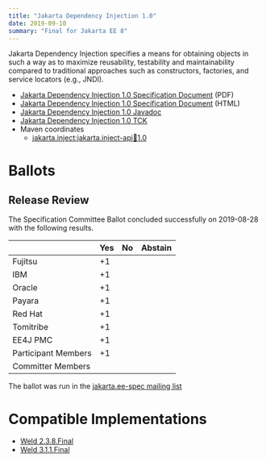 ```yaml
---
title: "Jakarta Dependency Injection 1.0"
date: 2019-09-10
summary: "Final for Jakarta EE 8"
---
```


Jakarta Dependency Injection specifies a means for obtaining objects in such a way as to maximize reusability, testability and maintainability compared to traditional approaches such as constructors, factories, and service locators (e.g., JNDI).

* [Jakarta Dependency Injection 1.0 Specification Document](./injection-spec-1.0.pdf) (PDF)
* [Jakarta Dependency Injection 1.0 Specification Document](./injection-spec-1.0.html) (HTML)
* [Jakarta Dependency Injection 1.0 Javadoc](./apidocs)
* [Jakarta Dependency Injection 1.0 TCK](https://download.eclipse.org/jakartaee/dependency-injection/1.0/jakarta.inject-tck-1.0-bin.zip)
* Maven coordinates
  * [jakarta.inject:jakarta.inject-api:jar:1.0](https://search.maven.org/artifact/jakarta.inject/jakarta.inject-api/1.0/jar)

# Ballots

## Release Review

The Specification Committee Ballot concluded successfully on 2019-08-28 with the following results.

|                       |  Yes    | No      | Abstain  |
|-----------------------|---------|---------|----------|
|Fujitsu                |   +1    |         |          |
|IBM                    |   +1    |         |          |
|Oracle                 |   +1    |         |          |
|Payara                 |   +1    |         |          |
|Red Hat                |   +1    |         |          |
|Tomitribe              |   +1    |         |          |
|EE4J PMC               |   +1    |         |          |
|Participant Members    |   +1    |         |          |
|Committer Members      |         |         |          |

The ballot was run in the [jakarta.ee-spec mailing list](https://www.eclipse.org/lists/jakarta.ee-spec/msg00454.html)

# Compatible Implementations

* [Weld 2.3.8.Final](https://weld.cdi-spec.org/download/)
* [Weld 3.1.1.Final](https://weld.cdi-spec.org/download/)
